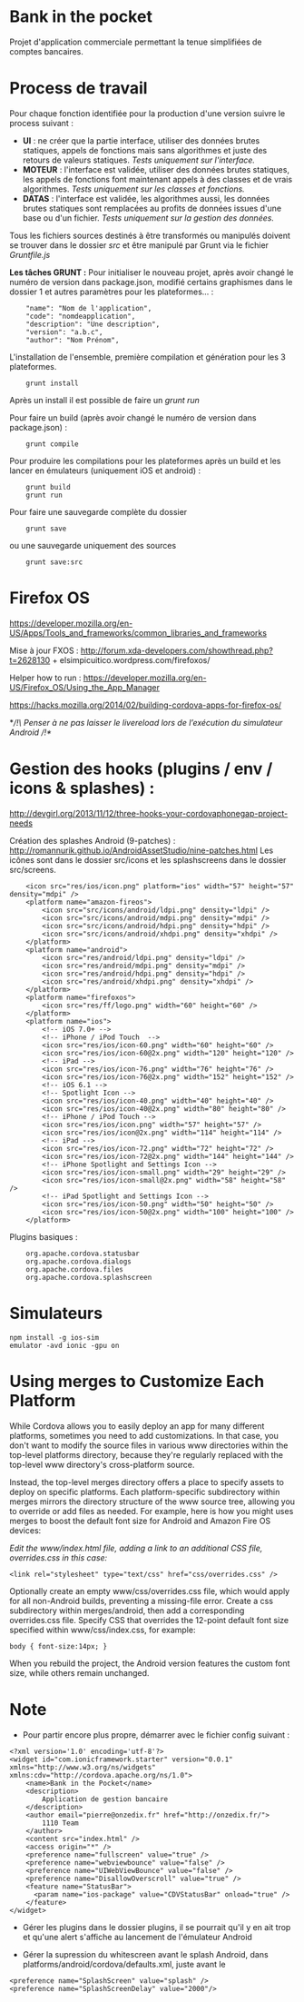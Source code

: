 Bank in the pocket
=====================

Projet d'application commerciale permettant la tenue simplifiées de comptes bancaires.

# Process de travail
Pour chaque fonction identifiée pour la production d'une version suivre le process suivant :
- **UI** : ne créer que la partie interface, utiliser des données brutes statiques, appels de fonctions mais sans algorithmes et juste des retours de valeurs statiques. *Tests uniquement sur l'interface.*
- **MOTEUR** : l'interface est validée, utiliser des données brutes statiques, les appels de fonctions font maintenant appels à des classes et de vrais algorithmes. *Tests uniquement sur les classes et fonctions.*
- **DATAS** : l'interface est validée, les algorithmes aussi, les données brutes statiques sont remplacées au profits de données issues d'une base ou d'un fichier. *Tests uniquement sur la gestion des données.*

Tous les fichiers sources destinés à être transformés ou manipulés doivent se trouver dans le dossier _src_ et être manipulé par Grunt via le fichier *Gruntfile.js*

**Les tâches GRUNT :**
Pour initialiser le nouveau projet, après avoir changé le numéro de version dans package.json, modifié certains graphismes dans le dossier 1 et autres paramètres pour les plateformes... :

```
    "name": "Nom de l'application",
    "code": "nomdeapplication",
    "description": "Une description",
    "version": "a.b.c",
    "author": "Nom Prénom",
```

L'installation de l'ensemble, première compilation et génération pour les 3 plateformes.

```
	grunt install
```

Après un install il est possible de faire un *grunt run*

Pour faire un build (après avoir changé le numéro de version dans package.json) :
```
	grunt compile
```

Pour produire les compilations pour les plateformes après un build et les lancer en émulateurs (uniquement iOS et android) :
```
	grunt build
	grunt run
```

Pour faire une sauvegarde complète du dossier
```
    grunt save
```
ou une sauvegarde uniquement des sources
```
    grunt save:src
```

# Firefox OS
https://developer.mozilla.org/en-US/Apps/Tools_and_frameworks/common_libraries_and_frameworks

Mise à jour FXOS : http://forum.xda-developers.com/showthread.php?t=2628130 + elsimpicuitico.wordpress.com/firefoxos/

Helper how to run : https://developer.mozilla.org/en-US/Firefox_OS/Using_the_App_Manager

https://hacks.mozilla.org/2014/02/building-cordova-apps-for-firefox-os/

**/!\ Penser à ne pas laisser le livereload lors de l’exécution du simulateur Android /!\**

# Gestion des hooks (plugins / env / icons & splashes) :
http://devgirl.org/2013/11/12/three-hooks-your-cordovaphonegap-project-needs

Création des splashes Android (9-patches) : http://romannurik.github.io/AndroidAssetStudio/nine-patches.html
Les icônes sont dans le dossier src/icons et les splashscreens dans le dossier src/screens.

```
	<icon src="res/ios/icon.png" platform="ios" width="57" height="57" density="mdpi" />
    <platform name="amazon-fireos">
        <icon src="src/icons/android/ldpi.png" density="ldpi" />
        <icon src="src/icons/android/mdpi.png" density="mdpi" />
        <icon src="src/icons/android/hdpi.png" density="hdpi" />
        <icon src="src/icons/android/xhdpi.png" density="xhdpi" />
    </platform>
    <platform name="android">
        <icon src="res/android/ldpi.png" density="ldpi" />
        <icon src="res/android/mdpi.png" density="mdpi" />
        <icon src="res/android/hdpi.png" density="hdpi" />
        <icon src="res/android/xhdpi.png" density="xhdpi" />
    </platform>
    <platform name="firefoxos">
        <icon src="res/ff/logo.png" width="60" height="60" />
    </platform>
    <platform name="ios">
        <!-- iOS 7.0+ -->
        <!-- iPhone / iPod Touch  -->
        <icon src="res/ios/icon-60.png" width="60" height="60" />
        <icon src="res/ios/icon-60@2x.png" width="120" height="120" />
        <!-- iPad -->
        <icon src="res/ios/icon-76.png" width="76" height="76" />
        <icon src="res/ios/icon-76@2x.png" width="152" height="152" />
        <!-- iOS 6.1 -->
        <!-- Spotlight Icon -->
        <icon src="res/ios/icon-40.png" width="40" height="40" />
        <icon src="res/ios/icon-40@2x.png" width="80" height="80" />
        <!-- iPhone / iPod Touch -->
        <icon src="res/ios/icon.png" width="57" height="57" />
        <icon src="res/ios/icon@2x.png" width="114" height="114" />
        <!-- iPad -->
        <icon src="res/ios/icon-72.png" width="72" height="72" />
        <icon src="res/ios/icon-72@2x.png" width="144" height="144" />
        <!-- iPhone Spotlight and Settings Icon -->
        <icon src="res/ios/icon-small.png" width="29" height="29" />
        <icon src="res/ios/icon-small@2x.png" width="58" height="58" />
        <!-- iPad Spotlight and Settings Icon -->
        <icon src="res/ios/icon-50.png" width="50" height="50" />
        <icon src="res/ios/icon-50@2x.png" width="100" height="100" />
    </platform>
```

Plugins basiques :

```
	org.apache.cordova.statusbar
	org.apache.cordova.dialogs
	org.apache.cordova.files
	org.apache.cordova.splashscreen
```

# Simulateurs
```
npm install -g ios-sim
emulator -avd ionic -gpu on
```

# Using merges to Customize Each Platform
While Cordova allows you to easily deploy an app for many different platforms, sometimes you need to add customizations. In that case, you don't want to modify the source files in various www directories within the top-level platforms directory, because they're regularly replaced with the top-level www directory's cross-platform source.

Instead, the top-level merges directory offers a place to specify assets to deploy on specific platforms. Each platform-specific subdirectory within merges mirrors the directory structure of the www source tree, allowing you to override or add files as needed. For example, here is how you might uses merges to boost the default font size for Android and Amazon Fire OS devices:

*Edit the www/index.html file, adding a link to an additional CSS file, overrides.css in this case:*

```
<link rel="stylesheet" type="text/css" href="css/overrides.css" />
```
Optionally create an empty www/css/overrides.css file, which would apply for all non-Android builds, preventing a missing-file error.
Create a css subdirectory within merges/android, then add a corresponding overrides.css file. Specify CSS that overrides the 12-point default font size specified within www/css/index.css, for example:

```
body { font-size:14px; }
```
When you rebuild the project, the Android version features the custom font size, while others remain unchanged.

# Note

- Pour partir encore plus propre, démarrer avec le fichier config suivant :

```
<?xml version='1.0' encoding='utf-8'?>
<widget id="com.ionicframework.starter" version="0.0.1" xmlns="http://www.w3.org/ns/widgets" xmlns:cdv="http://cordova.apache.org/ns/1.0">
    <name>Bank in the Pocket</name>
    <description>
        Application de gestion bancaire
    </description>
    <author email="pierre@onzedix.fr" href="http://onzedix.fr/">
        1110 Team
    </author>
    <content src="index.html" />
    <access origin="*" />
    <preference name="fullscreen" value="true" />
    <preference name="webviewbounce" value="false" />
    <preference name="UIWebViewBounce" value="false" />
    <preference name="DisallowOverscroll" value="true" />
    <feature name="StatusBar">
      <param name="ios-package" value="CDVStatusBar" onload="true" />
    </feature>
</widget>
```

- Gérer les plugins dans le dossier plugins, il se pourrait qu'il y en ait trop et qu'une alert s'affiche au lancement de l'émulateur Android

- Gérer la supression du whitescreen avant le splash Android, dans platforms/android/cordova/defaults.xml, juste avant le </widget>

```
<preference name="SplashScreen" value="splash" />
<preference name="SplashScreenDelay" value="2000"/>
```